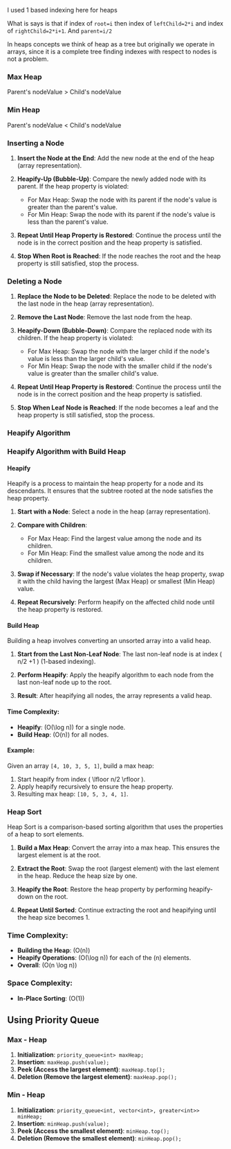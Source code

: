 I used 1 based indexing here for heaps

What is says is that if index of `root=i` then index of `leftChild=2*i` and index of `rightChild=2*i+1`. And `parent=i/2`

In heaps concepts we think of heap as a tree but originally we operate in arrays, since it is a complete tree finding indexes with respect to nodes is not a problem.

### Max Heap

Parent's nodeValue > Child's nodeValue

### Min Heap

Parent's nodeValue < Child's nodeValue


### Inserting a Node

1. **Insert the Node at the End**: Add the new node at the end of the heap (array representation).

2. **Heapify-Up (Bubble-Up)**: Compare the newly added node with its parent. If the heap property is violated:
    - For Max Heap: Swap the node with its parent if the node's value is greater than the parent's value.
    - For Min Heap: Swap the node with its parent if the node's value is less than the parent's value.

3. **Repeat Until Heap Property is Restored**: Continue the process until the node is in the correct position and the heap property is satisfied.

4. **Stop When Root is Reached**: If the node reaches the root and the heap property is still satisfied, stop the process.

### Deleting a Node

1. **Replace the Node to be Deleted**: Replace the node to be deleted with the last node in the heap (array representation).

2. **Remove the Last Node**: Remove the last node from the heap.

3. **Heapify-Down (Bubble-Down)**: Compare the replaced node with its children. If the heap property is violated:
    - For Max Heap: Swap the node with the larger child if the node's value is less than the larger child's value.
    - For Min Heap: Swap the node with the smaller child if the node's value is greater than the smaller child's value.

4. **Repeat Until Heap Property is Restored**: Continue the process until the node is in the correct position and the heap property is satisfied.

5. **Stop When Leaf Node is Reached**: If the node becomes a leaf and the heap property is still satisfied, stop the process.

### Heapify Algorithm

### Heapify Algorithm with Build Heap

#### Heapify
Heapify is a process to maintain the heap property for a node and its descendants. It ensures that the subtree rooted at the node satisfies the heap property.

1. **Start with a Node**: Select a node in the heap (array representation).

2. **Compare with Children**:
    - For Max Heap: Find the largest value among the node and its children.
    - For Min Heap: Find the smallest value among the node and its children.

3. **Swap if Necessary**: If the node's value violates the heap property, swap it with the child having the largest (Max Heap) or smallest (Min Heap) value.

4. **Repeat Recursively**: Perform heapify on the affected child node until the heap property is restored.

#### Build Heap
Building a heap involves converting an unsorted array into a valid heap.

1. **Start from the Last Non-Leaf Node**: The last non-leaf node is at index \(  n/2 +1 \) (1-based indexing).

2. **Perform Heapify**: Apply the heapify algorithm to each node from the last non-leaf node up to the root.

3. **Result**: After heapifying all nodes, the array represents a valid heap.

#### Time Complexity:
- **Heapify**: \(O(\log n)\) for a single node.
- **Build Heap**: \(O(n)\) for all nodes.

#### Example:
Given an array `[4, 10, 3, 5, 1]`, build a max heap:
1. Start heapify from index \( \lfloor n/2 \rfloor \).
2. Apply heapify recursively to ensure the heap property.
3. Resulting max heap: `[10, 5, 3, 4, 1]`.

### Heap Sort

Heap Sort is a comparison-based sorting algorithm that uses the properties of a heap to sort elements.

1. **Build a Max Heap**: Convert the array into a max heap. This ensures the largest element is at the root.

2. **Extract the Root**: Swap the root (largest element) with the last element in the heap. Reduce the heap size by one.

3. **Heapify the Root**: Restore the heap property by performing heapify-down on the root.

4. **Repeat Until Sorted**: Continue extracting the root and heapifying until the heap size becomes 1.


### Time Complexity:
- **Building the Heap**: \(O(n)\)
- **Heapify Operations**: \(O(\log n)\) for each of the \(n\) elements.
- **Overall**: \(O(n \log n)\)

### Space Complexity:
- **In-Place Sorting**: \(O(1)\)

## Using Priority Queue

### Max - Heap

1. **Initialization**: `priority_queue<int> maxHeap;`
2. **Insertion**: `maxHeap.push(value);`
3. **Peek (Access the largest element)**: `maxHeap.top();`
4. **Deletion (Remove the largest element)**: `maxHeap.pop();`

### Min - Heap

1. **Initialization**: `priority_queue<int, vector<int>, greater<int>> minHeap;`
2. **Insertion**: `minHeap.push(value);`
3. **Peek (Access the smallest element)**: `minHeap.top();`
4. **Deletion (Remove the smallest element)**: `minHeap.pop();`